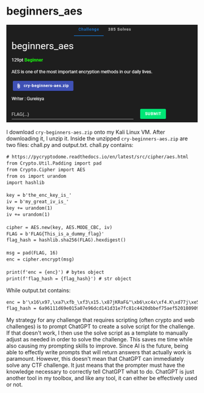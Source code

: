 # beginners_aes
![](../images/beginners-aes-part-1.png)

I download `cry-beginners-aes.zip` onto my Kali Linux VM. After downloading it, I unzip it. Inside the unzipped `cry-beginners-aes.zip` are two files: chall.py and output.txt. chall.py contains:

```txt
# https://pycryptodome.readthedocs.io/en/latest/src/cipher/aes.html
from Crypto.Util.Padding import pad
from Crypto.Cipher import AES
from os import urandom
import hashlib

key = b'the_enc_key_is_'
iv = b'my_great_iv_is_'
key += urandom(1)
iv += urandom(1)

cipher = AES.new(key, AES.MODE_CBC, iv)
FLAG = b'FLAG{This_is_a_dummy_flag}'
flag_hash = hashlib.sha256(FLAG).hexdigest()

msg = pad(FLAG, 16)
enc = cipher.encrypt(msg)

print(f'enc = {enc}') # bytes object
print(f'flag_hash = {flag_hash}') # str object
```

While output.txt contains:

```txt
enc = b'\x16\x97,\xa7\xfb_\xf3\x15.\x87jKRaF&"\xb6\xc4x\xf4.K\xd77j\xe5MLI_y\xd96\xf1$\xc5\xa3\x03\x990Q^\xc0\x17M2\x18'
flag_hash = 6a96111d69e015a07e96dcd141d31e7fc81c4420dbbef75aef5201809093210e
```

My strategy for any challenge that requires scripting (often crypto and web challenges) is to prompt ChatGPT to create a solve script for the challenge. If that doesn't work, I then use the solve script as a template to manually adjust as needed in order to solve the challenge. This saves me time while also causing my prompting skills to improve. Since AI is the future, being able to effectly write prompts that will return answers that actually work is paramount. However, this doesn't mean that ChatGPT can immediately solve any CTF challenge. It just means that the prompter must have the knowledge necessary to correctly tell ChatGPT what to do. ChatGPT is just another tool in my toolbox, and like any tool, it can either be effectively used or not. 
